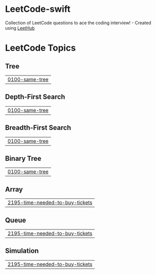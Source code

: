 # LeetCode-swift
Collection of LeetCode questions to ace the coding interview! - Created using [LeetHub](https://github.com/QasimWani/LeetHub)

<!---LeetCode Topics Start-->
# LeetCode Topics
## Tree
|  |
| ------- |
| [0100-same-tree](https://github.com/godjihye/LeetCode-swift/tree/master/0100-same-tree) |
## Depth-First Search
|  |
| ------- |
| [0100-same-tree](https://github.com/godjihye/LeetCode-swift/tree/master/0100-same-tree) |
## Breadth-First Search
|  |
| ------- |
| [0100-same-tree](https://github.com/godjihye/LeetCode-swift/tree/master/0100-same-tree) |
## Binary Tree
|  |
| ------- |
| [0100-same-tree](https://github.com/godjihye/LeetCode-swift/tree/master/0100-same-tree) |
## Array
|  |
| ------- |
| [2195-time-needed-to-buy-tickets](https://github.com/godjihye/LeetCode-swift/tree/master/2195-time-needed-to-buy-tickets) |
## Queue
|  |
| ------- |
| [2195-time-needed-to-buy-tickets](https://github.com/godjihye/LeetCode-swift/tree/master/2195-time-needed-to-buy-tickets) |
## Simulation
|  |
| ------- |
| [2195-time-needed-to-buy-tickets](https://github.com/godjihye/LeetCode-swift/tree/master/2195-time-needed-to-buy-tickets) |
<!---LeetCode Topics End-->